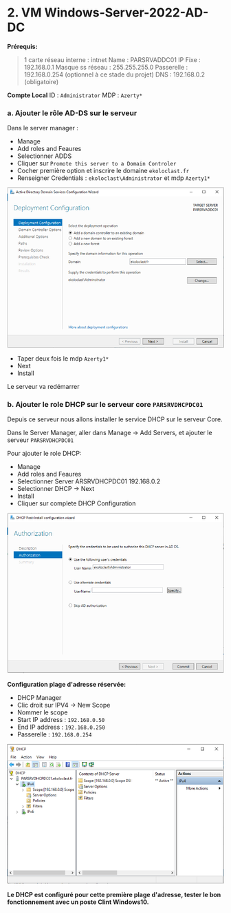 # 2. VM Windows-Server-2022-AD-DC

**Prérequis:**

>1 carte réseau interne : intnet
Name : PARSRVADDC01
IP Fixe : 192.168.0.1
Masque ss réseau : 255.255.255.0
Passerelle : 192.168.0.254 (optionnel à ce stade du projet)
DNS : 192.168.0.2 (obligatoire)


**Compte Local** 
ID : ``Administrator``
MDP : ``Azerty*``

### a. Ajouter le rôle AD-DS sur le serveur

Dans le server manager :

- Manage
- Add roles and Feaures
- Selectionner ADDS
- Cliquer sur ``Promote this server to a Domain Controler``
- Cocher première option et inscrire le domaine ``ekoloclast.fr``
- Renseigner Credentials : ``ekoloclast\Administrator`` et mdp ``Azerty1*``

![adddomain](https://github.com/Seyia11/capture-DHCP/blob/main/Quete%20Dhcp%20windows%20server/adddomaine.PNG?raw=true)


- Taper deux fois le mdp ``Azerty1*``
- Next
- Install

Le serveur va redémarrer

### b. Ajouter le role DHCP sur le serveur core ``PARSRVDHCPDC01``

Depuis ce serveur nous allons installer le service DHCP sur le serveur Core.

Dans le Server Manager, aller dans Manage -> Add Servers, et ajouter le serveur ``PARSRVDHCPDC01``

Pour ajouter le role DHCP:

- Manage
- Add roles and Feaures
- Selectionner Server ARSRVDHCPDC01 192.168.0.2
- Selectionner DHCP -> Next
- Install
- Cliquer sur complete DHCP Configuration

![auto](https://github.com/Seyia11/capture-DHCP/blob/main/Quete%20Dhcp%20windows%20server/dhcpauto.PNG?raw=true)

**Configuration plage d'adresse réservée:**

- DHCP Manager
- Clic droit sur IPV4 -> New Scope
- Nommer le scope
- Start IP address : ``192.168.0.50``
- End IP address : ``192.168.0.250``
- Passerelle : ``192.168.0.254``

![dhcpfin](https://github.com/Seyia11/capture-DHCP/blob/main/Quete%20Dhcp%20windows%20server/dhcpfin.PNG?raw=true)

**Le DHCP est configuré pour cette première plage d'adresse, tester le bon fonctionnement avec un poste Clint Windows10.**

